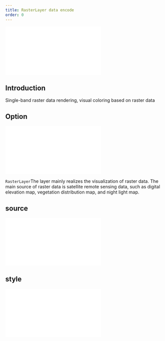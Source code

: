 ```yaml
---
title: RasterLayer data encode
order: 0
---
```


<embed src="@/docs/common/style.md"></embed>

## Introduction

Single-band raster data rendering, visual coloring based on raster data

## Option

<embed src="@/docs/common/layer/options.en.md"></embed>

`RasterLayer`The layer mainly realizes the visualization of raster data. The main source of raster data is satellite remote sensing data, such as digital elevation map, vegetation distribution map, and night light map.

## source

<embed src="@/docs/common/source/raster/raster_single.en.md"></embed>

## style

<embed src="@/docs/common/layer/raster/style.en.md"></embed>

